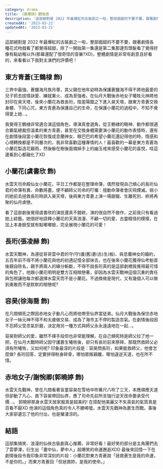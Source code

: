 ```yaml
---
category: drama
title: 《蒼蘭訣》觀後感
description: '這部絕對是 2022 年最爆紅的古裝劇之一啦，整部戲甜的不要不要，跟著劇情各種花式吻戲看了都覺得超甜'
createdAt: '2023-03-21'
updatedAt: '2023-03-21'
---
```


這部絕對是 2022 年最爆紅的古裝劇之一啦，整部戲甜的不要不要，跟著劇情各種花式吻戲看了都覺得超甜，除了一開始第一集還是第二集那邊剪頭髮看了覺得好像有點幼稚以外(那幕還配了很奇怪的音樂?XD)，整體劇情是非常有創意且好看的，來看看以下我對主演們的評價吧！

## 東方青蒼(王鶴棣 飾)
三界中最強、蒼鹽海月族月尊，其父親在他年幼時為保護蒼鹽海不得不將他最愛的兒子抓去拔情訣愛、練就業火、成為至強者。在仙月大戰後赤地女子犧牲元神將他封印在昊天塔，後來小蘭花為救長珩，陰差陽錯之下進入昊天塔，跟東方青蒼交換身體、下同心咒，東方青蒼為保護自己的生命，在保護小蘭花的過程中，不知不覺得愛上她...。

我覺得王鶴棣非常適合演這個角色，導演真會選角，從王鶴棣的眼神、動作都很適合霸氣總裁但溫柔的東方青蒼，甚至在交換身體需要演小蘭花的動作表情時，還有在劇情後段當小蘭花恢復成息蘭神女、眼巴巴的希望小蘭花還記得他的時，情感和心境轉換都是不同層次的，我非常喜歡這種專情的人！最喜歡的一幕是東方青蒼為小蘭花製造花瓣雨，然後躲在樹後面摘掉手上的幽玉戒來感受小蘭花的喜悅，哇這邊看到心都融化了XD

<markdown-img src="articles/review-of-love-between-fairy-and-devil-1.jpg" name="月下之吻" origin-link="https://www.niusnews.com/=P0kgw3ml6"></markdown-img>

## 小蘭花(虞書欣 飾)
水雲天司命殿仙女小蘭花，平日工作都是在整理命簿，偶然發現自己傾心的長珩仙君的命簿有異、命數將盡，便不顧師父司命的叮囑：擅動命簿者會灰飛煙滅。弱小的她前去拯救長珩時誤入昊天塔，後與東方青蒼上演一場甜寵、生離死別、終將再聚的仙月虐戀。

看了這部劇後覺得虞書欣的演技還真不錯欸，演的很自然不做作，之前我只有看過她上綜藝。她很好地詮釋小蘭花的天真浪漫、不顧一切的愛、古靈精怪的模樣，在加上本身臉型就有點嘟嘟臉，完全展現小蘭花的可愛！

<markdown-img src="articles/review-of-love-between-fairy-and-devil-2.jpg" name="小蘭花" origin-link="https://today.line.me/tw/v2/article/NvJQmkk"></markdown-img>

## 長珩(張凌赫 飾)
水雲天戰神，為遵從哥哥雲中君的守(守)護(舊)蒼(古)生(板)、與息蘭神女的婚約，五百年前不得不將小蘭花與他的初遇記憶全部抹去，也在後來小蘭花獲得仙考魁首後親自除名，親手將兩人的緣分斬斷，不得不說長珩真的是這部劇裡我覺得最可惜的角色了，他跟小蘭花明明是雙方互相暗戀著，卻因為水雲天戰神這個沉重的責任與包袱讓他每次都選擇水雲天而不是小蘭花。不過換做是現代，又有幾個人可以做到勇敢而不是默默的暗戀呢?

<markdown-img src="articles/review-of-love-between-fairy-and-devil-3.jpg" name="長珩和東方青蒼" origin-link="https://www.youtube.com/watch?v=2Eo27OPnYxo"></markdown-img>

## 容昊(徐海喬 飾)
在凡間頻死之際因赤地女子動凡心而將他帶至仙界當徒弟。仙月大戰後為保住赤地女子一絲元神不得不和太歲做交易、成為了海市主不停的製造祟氣。在劇情後段因不忍師父受祟氣折磨，決定用另一種方式與師父永永遠遠地在一起...。

容昊對師父的愛，雖然不擇手段但也非常能理解，在自己頻死時是師父拉了他一把，在仙月大戰時師父因守護蒼生犧牲後，卻只有長珩前來祭拜，那既然救師父必須有所犧牲，又如何呢?
印象最深的片段是：容昊問長珩，如果能救師父，他會怎麼做? 長珩回答，定要拼得粉身碎骨，哪怕眾叛親離，哪怕違逆天道，也在所不惜。

## 赤地女子/謝惋卿(郭曉婷 飾)

水雲天先戰神，曾在凡間看著盲童容昊在雪地中吹著尺八吹了三天，本應順應天道但卻動了凡心、救下容昊帶回仙界，應了司命先前所言強行逆天改命要承受代價...。
郭曉婷那身水雲天居家服真是超美的! 在搭配他美麗又不失英氣的氣質真是百看不厭XD 他演的這個角色真的令人不勝唏噓，水雲天先戰神為蒼生而戰，事後大家卻遺忘了他的付出，也是蠻淒涼的。

## 結語

這部集搞笑、浪漫的仙俠古裝劇真心推薦，非常好看！最好笑的部分是主角團們去了雲夢澤，衍生出「畫中仙，夢中人」超爆笑的命運邂逅XDD 最後來回憶一下在劇情後段令我印象非常深刻的片段：小蘭花對東方青蒼說「拯救蒼生是我的命運，不是你的。」而東方青蒼回「但拯救妳，是我的使命。」

